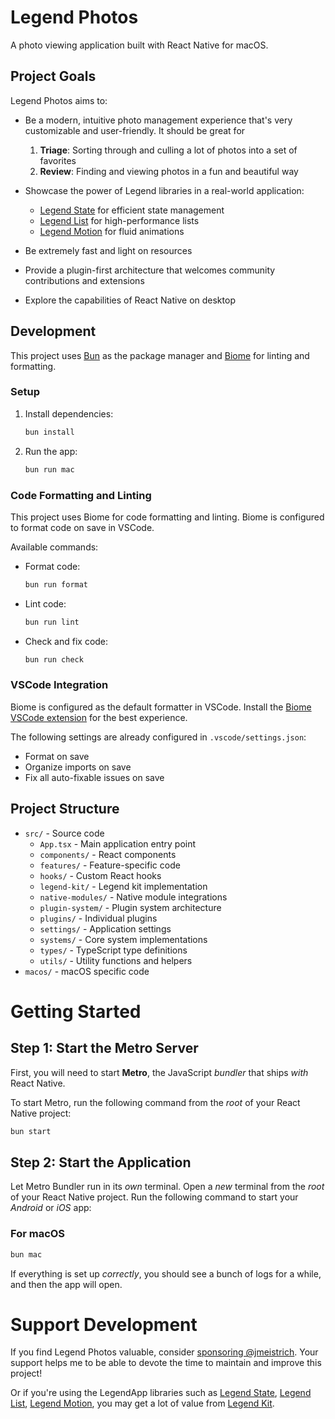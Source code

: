 # Legend Photos

A photo viewing application built with React Native for macOS.

## Project Goals

Legend Photos aims to:

- Be a modern, intuitive photo management experience that's very customizable and user-friendly. It should be great for
    1. **Triage**: Sorting through and culling a lot of photos into a set of favorites
    2. **Review**: Finding and viewing photos in a fun and beautiful way

- Showcase the power of Legend libraries in a real-world application:
  - [Legend State](https://github.com/LegendApp/legend-state) for efficient state management
  - [Legend List](https://github.com/LegendApp/legend-list) for high-performance lists
  - [Legend Motion](https://github.com/LegendApp/legend-motion) for fluid animations

- Be extremely fast and light on resources

- Provide a plugin-first architecture that welcomes community contributions and extensions

- Explore the capabilities of React Native on desktop

## Development

This project uses [Bun](https://bun.sh) as the package manager and [Biome](https://biomejs.dev) for linting and formatting.

### Setup

1. Install dependencies:
   ```bash
   bun install
   ```

2. Run the app:
   ```bash
   bun run mac
   ```

### Code Formatting and Linting

This project uses Biome for code formatting and linting. Biome is configured to format code on save in VSCode.

Available commands:

- Format code:
  ```bash
  bun run format
  ```

- Lint code:
  ```bash
  bun run lint
  ```

- Check and fix code:
  ```bash
  bun run check
  ```

### VSCode Integration

Biome is configured as the default formatter in VSCode. Install the [Biome VSCode extension](https://marketplace.visualstudio.com/items?itemName=biomejs.biome) for the best experience.

The following settings are already configured in `.vscode/settings.json`:

- Format on save
- Organize imports on save
- Fix all auto-fixable issues on save

## Project Structure

- `src/` - Source code
  - `App.tsx` - Main application entry point
  - `components/` - React components
  - `features/` - Feature-specific code
  - `hooks/` - Custom React hooks
  - `legend-kit/` - Legend kit implementation
  - `native-modules/` - Native module integrations
  - `plugin-system/` - Plugin system architecture
  - `plugins/` - Individual plugins
  - `settings/` - Application settings
  - `systems/` - Core system implementations
  - `types/` - TypeScript type definitions
  - `utils/` - Utility functions and helpers
- `macos/` - macOS specific code

# Getting Started

## Step 1: Start the Metro Server

First, you will need to start **Metro**, the JavaScript _bundler_ that ships _with_ React Native.

To start Metro, run the following command from the _root_ of your React Native project:

```bash
bun start
```

## Step 2: Start the Application

Let Metro Bundler run in its _own_ terminal. Open a _new_ terminal from the _root_ of your React Native project. Run the following command to start your _Android_ or
_iOS_ app:

### For macOS

```bash
bun mac
```

If everything is set up _correctly_, you should see a bunch of logs for a while, and then the app will open.

# Support Development

If you find Legend Photos valuable, consider [sponsoring @jmeistrich](https://github.com/sponsors/jmeistrich). Your support helps me to be able to devote the time to maintain and improve this project!

Or if you're using the LegendApp libraries such as [Legend State](https://github.com/LegendApp/legend-state), [Legend List](https://github.com/LegendApp/legend-list), [Legend Motion](https://github.com/LegendApp/legend-motion), you may get a lot of value from [Legend Kit](https://www.legendapp.com/kit/).
